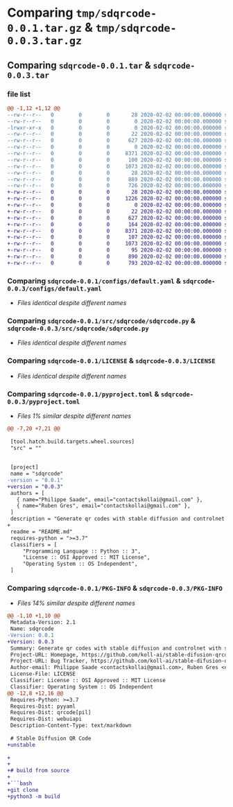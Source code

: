 # Comparing `tmp/sdqrcode-0.0.1.tar.gz` & `tmp/sdqrcode-0.0.3.tar.gz`

## Comparing `sdqrcode-0.0.1.tar` & `sdqrcode-0.0.3.tar`

### file list

```diff
@@ -1,12 +1,12 @@
--rw-r--r--   0        0        0       28 2020-02-02 00:00:00.000000 sdqrcode-0.0.1/requirements.txt
--rw-r--r--   0        0        0        0 2020-02-02 00:00:00.000000 sdqrcode-0.0.1/colabs/demo.ipynb
-lrwxr-xr-x   0        0        0        0 2020-02-02 00:00:00.000000 sdqrcode-0.0.1/colabs/sdqrcode -> /home/philippehenrisaade/stable-difusion-qrcode-1/sdqrcode/
--rw-r--r--   0        0        0       22 2020-02-02 00:00:00.000000 sdqrcode-0.0.1/configs/custom.yaml
--rw-r--r--   0        0        0      627 2020-02-02 00:00:00.000000 sdqrcode-0.0.1/configs/default.yaml
--rw-r--r--   0        0        0        0 2020-02-02 00:00:00.000000 sdqrcode-0.0.1/src/sdqrcode/__init__.py
--rw-r--r--   0        0        0     8371 2020-02-02 00:00:00.000000 sdqrcode-0.0.1/src/sdqrcode/sdqrcode.py
--rw-r--r--   0        0        0      100 2020-02-02 00:00:00.000000 sdqrcode-0.0.1/.gitignore
--rw-r--r--   0        0        0     1073 2020-02-02 00:00:00.000000 sdqrcode-0.0.1/LICENSE
--rw-r--r--   0        0        0       28 2020-02-02 00:00:00.000000 sdqrcode-0.0.1/README.md
--rw-r--r--   0        0        0      889 2020-02-02 00:00:00.000000 sdqrcode-0.0.1/pyproject.toml
--rw-r--r--   0        0        0      726 2020-02-02 00:00:00.000000 sdqrcode-0.0.1/PKG-INFO
+-rw-r--r--   0        0        0       28 2020-02-02 00:00:00.000000 sdqrcode-0.0.3/requirements.txt
+-rw-r--r--   0        0        0     1226 2020-02-02 00:00:00.000000 sdqrcode-0.0.3/.github/workflows/publish-release.yml
+-rw-r--r--   0        0        0        0 2020-02-02 00:00:00.000000 sdqrcode-0.0.3/colabs/demo.ipynb
+-rw-r--r--   0        0        0       22 2020-02-02 00:00:00.000000 sdqrcode-0.0.3/configs/custom.yaml
+-rw-r--r--   0        0        0      627 2020-02-02 00:00:00.000000 sdqrcode-0.0.3/configs/default.yaml
+-rw-r--r--   0        0        0      164 2020-02-02 00:00:00.000000 sdqrcode-0.0.3/src/sdqrcode/__init__.py
+-rw-r--r--   0        0        0     8371 2020-02-02 00:00:00.000000 sdqrcode-0.0.3/src/sdqrcode/sdqrcode.py
+-rw-r--r--   0        0        0      107 2020-02-02 00:00:00.000000 sdqrcode-0.0.3/.gitignore
+-rw-r--r--   0        0        0     1073 2020-02-02 00:00:00.000000 sdqrcode-0.0.3/LICENSE
+-rw-r--r--   0        0        0       95 2020-02-02 00:00:00.000000 sdqrcode-0.0.3/README.md
+-rw-r--r--   0        0        0      890 2020-02-02 00:00:00.000000 sdqrcode-0.0.3/pyproject.toml
+-rw-r--r--   0        0        0      793 2020-02-02 00:00:00.000000 sdqrcode-0.0.3/PKG-INFO
```

### Comparing `sdqrcode-0.0.1/configs/default.yaml` & `sdqrcode-0.0.3/configs/default.yaml`

 * *Files identical despite different names*

### Comparing `sdqrcode-0.0.1/src/sdqrcode/sdqrcode.py` & `sdqrcode-0.0.3/src/sdqrcode/sdqrcode.py`

 * *Files identical despite different names*

### Comparing `sdqrcode-0.0.1/LICENSE` & `sdqrcode-0.0.3/LICENSE`

 * *Files identical despite different names*

### Comparing `sdqrcode-0.0.1/pyproject.toml` & `sdqrcode-0.0.3/pyproject.toml`

 * *Files 1% similar despite different names*

```diff
@@ -7,20 +7,21 @@
 
 [tool.hatch.build.targets.wheel.sources]
 "src" = ""
 
 
 [project]
 name = "sdqrcode"
-version = "0.0.1"
+version = "0.0.3"
 authors = [
   { name="Philippe Saade", email="contactskollai@gmail.com" },
   { name="Ruben Gres", email="contactskollai@gmail.com" },
 ]
 description = "Generate qr codes with stable diffusion and controlnet with standardised methods"
+
 readme = "README.md"
 requires-python = ">=3.7"
 classifiers = [
     "Programming Language :: Python :: 3",
     "License :: OSI Approved :: MIT License",
     "Operating System :: OS Independent",
 ]
```

### Comparing `sdqrcode-0.0.1/PKG-INFO` & `sdqrcode-0.0.3/PKG-INFO`

 * *Files 14% similar despite different names*

```diff
@@ -1,10 +1,10 @@
 Metadata-Version: 2.1
 Name: sdqrcode
-Version: 0.0.1
+Version: 0.0.3
 Summary: Generate qr codes with stable diffusion and controlnet with standardised methods
 Project-URL: Homepage, https://github.com/koll-ai/stable-difusion-qrcode
 Project-URL: Bug Tracker, https://github.com/koll-ai/stable-difusion-qrcode/issues
 Author-email: Philippe Saade <contactskollai@gmail.com>, Ruben Gres <contactskollai@gmail.com>
 License-File: LICENSE
 Classifier: License :: OSI Approved :: MIT License
 Classifier: Operating System :: OS Independent
@@ -12,8 +12,16 @@
 Requires-Python: >=3.7
 Requires-Dist: pyyaml
 Requires-Dist: qrcode[pil]
 Requires-Dist: webuiapi
 Description-Content-Type: text/markdown
 
 # Stable Diffusion QR Code
+unstable
 
+
+
+# build from source
+
+```bash
+git clone
+python3 -m build
```

